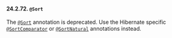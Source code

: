 #### 24.2.72. <span class="line-through">`@Sort`</span>

<div class="paragraph">

The [<span class="line-through">`@Sort`</span>](https://docs.jboss.org/hibernate/orm/5.2/javadocs/org/hibernate/annotations/Sort.html) annotation is deprecated. Use the Hibernate specific [`@SortComparator`](#annotations-hibernate-sortcomparator) or [`@SortNatural`](#annotations-hibernate-sortnatural) annotations instead.

</div>
</div>
<div class="sect3">

